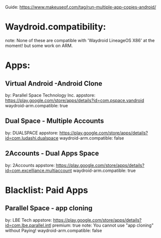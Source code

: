 Guide: https://www.makeuseof.com/tag/run-multiple-app-copies-android/

# Waydroid.compatibility:
note: None of these are compatible with 'Waydroid LineageOS X86' at the moment! but some work on ARM.

# Apps:
## Virtual Android -Android Clone
by: Parallel Space Technology Inc.
appstore: https://play.google.com/store/apps/details?id=com.pspace.vandroid
waydroid-arm.compatible: true

## Dual Space - Multiple Accounts
by: DUALSPACE
appstore: https://play.google.com/store/apps/details?id=com.ludashi.dualspace
waydroid-arm.compatible: false

## 2Accounts - Dual Apps Space
by: 2Accounts
appstore: https://play.google.com/store/apps/details?id=com.excelliance.multiaccount
waydroid-arm.compatible: true

# Blacklist: Paid Apps
## Parallel Space - app cloning
by: LBE Tech
appstore: https://play.google.com/store/apps/details?id=com.lbe.parallel.intl
premium: true
note: You cannot use "app cloning" without Paying!
waydroid-arm.compatible: false
